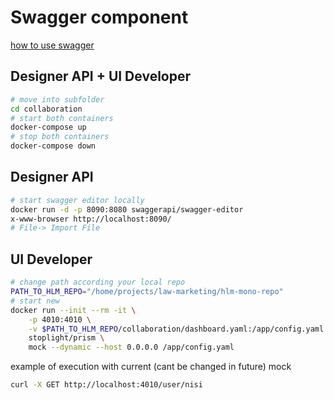 # Swagger component
[how to use swagger](https://swagger.io/tools/open-source/getting-started/)

## Designer API + UI Developer
```bash
# move into subfolder 
cd collaboration
# start both containers
docker-compose up
# stop both containers
docker-compose down
```

## Designer API
```bash
# start swagger editor locally
docker run -d -p 8090:8080 swaggerapi/swagger-editor
x-www-browser http://localhost:8090/
# File-> Import File
```


## UI Developer
```bash
# change path according your local repo
PATH_TO_HLM_REPO="/home/projects/law-marketing/hlm-mono-repo"
# start new 
docker run --init --rm -it \
    -p 4010:4010 \
    -v $PATH_TO_HLM_REPO/collaboration/dashboard.yaml:/app/config.yaml \
    stoplight/prism \
    mock --dynamic --host 0.0.0.0 /app/config.yaml
```


example of execution with current (cant be changed in future) mock
```bash
curl -X GET http://localhost:4010/user/nisi
```